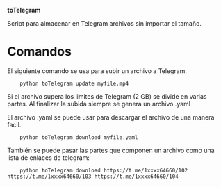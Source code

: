 **toTelegram**

Script para almacenar en Telegram archivos sin importar el tamaño.

# Comandos

El siguiente comando se usa para subir un archivo a Telegram.

        python toTelegram update myfile.mp4

Si el archivo supera los limites de Telegram (2 GB) se divide en varias partes. Al finalizar la subida siempre se genera un archivo .yaml

El archivo .yaml se puede usar para descargar el archivo de una manera facil.

        python toTelegram download myfile.yaml

También se puede pasar las partes que componen un archivo como una lista de enlaces de telegram:

        python toTelegram download https://t.me/1xxxx64660/102 https://t.me/1xxxx64660/103 https://t.me/1xxxx64660/104
